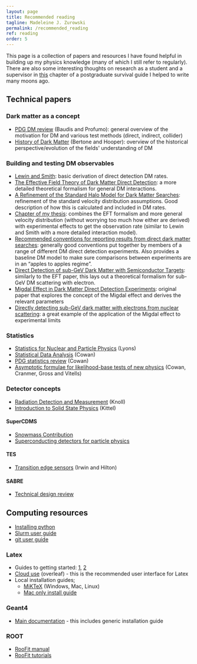 ```yaml
---
layout: page
title: Recommended reading
tagline: Madeleine J. Zurowski
permalink: /recommended_reading
ref: reading
order: 5
---
```


This page is a collection of papers and resources I have found helpful in building up my physics knowledge (many of which I still refer to regularly). There are also some interesting thoughts on research as a student and a supervisor in [this](https://mjzurowski.github.io/files/Postgraduate_Survival_Guide_ch5.pdf) chapter of a postgraduate survival guide I helped to write many moons ago.

## Technical papers

### Dark matter as a concept
* [PDG DM review](https://pdg.lbl.gov/2024/web/viewer.html?file=../reviews/rpp2024-rev-dark-matter.pdf) (Baudis and Profumo): general overview of the motivation for DM and various test methods (direct, indirect, collider)
* [History of Dark Matter](https://arxiv.org/abs/1605.04909) (Bertone and Hooper): overview of the historical perspective/evolution of the fields' understanding of DM

### Building and testing DM observables
* [Lewin and Smith](https://www.sciencedirect.com/science/article/abs/pii/S0927650596000473): basic derivation of direct detection DM rates.
* [The Effective Field Theory of Dark Matter Direct Detection](https://arxiv.org/abs/1203.3542): a more detailed theoretical formalism for general DM interactions.
* [A Refinement of the Standard Halo Model for Dark Matter Searches](https://arxiv.org/pdf/1810.11468): refinement of the standard velocity distribution assumptions. Good description of how this is calculated and included in DM rates.
* [Chapter of my thesis](https://mjzurowski.github.io/files/rate_calcs.pdf): combines the EFT formalism and more general velocity distribution (without worrying too much how either are derived) with experimental effects to get the observation rate (similar to Lewin and Smith with a more detailed interaction model).
* [Recommended conventions for reporting results from direct dark matter searches](https://arxiv.org/pdf/2105.00599): generally good conventions put together by members of a range of different DM direct detection experiments. Also provides a baseline DM model to make sure comparisons between experiments are in an “apples to apples regime”.
* [Direct Detection of sub-GeV Dark Matter with Semiconductor Targets](https://arxiv.org/pdf/1509.01598): similarly to the EFT paper, this lays out a theoretical formalism for sub-GeV DM scattering with electron.
* [Migdal Effect in Dark Matter Direct Detection Experiments](https://arxiv.org/abs/1707.07258): original paper that explores the concept of the Migdal effect and derives the relevant parameters
* [Directly detecting sub-GeV dark matter with electrons from nuclear scattering](https://arxiv.org/pdf/1711.09906): a great example of the application of the Migdal effect to experimental limits

### Statistics
* [Statistics for Nuclear and Particle Physics](https://www.cambridge.org/highereducation/books/statistics-for-nuclear-and-particle-physicists/9544B39F3244D9457BEC324CD34F1571#overview) (Lyons)
* [Statistical Data Analysis](https://www.sherrytowers.com/cowan_statistical_data_analysis.pdf) (Cowan)
* [PDG statistics review](https://pdg.lbl.gov/2020/reviews/rpp2020-rev-statistics.pdf) (Cowan)
* [Asymptotic formulae for likelihood-base tests of new physics](https://arxiv.org/abs/1007.1727) (Cowan, Cranmer, Gross and Vitells)

### Detector concepts
* [Radiation Detection and Measurement](https://indico-tdli.sjtu.edu.cn/event/171/contributions/2123/attachments/982/1592/Knoll4thEdition.pdf) (Knoll)
* [Introduction to Solid State Physics](http://metal.elte.hu/~groma/Anyagtudomany/kittel.pdf) (Kittel)

#### SuperCDMS
* [Snowmass Contribution](https://arxiv.org/abs/2203.08463)
* [Superconducting detectors for particle physics](https://arxiv.org/abs/2111.08875)

#### TES
* [Transition edge sensors](https://link.springer.com/chapter/10.1007/10933596_3) (Irwin and Hilton)

#### SABRE
* [Technical design review](https://arxiv.org/abs/2411.13889)

## Computing resources
* [Installing python](https://realpython.com/installing-python/)
* [Slurm user guide](https://slurm.schedmd.com/quickstart.html)
* [git user guide](https://github.com/git-guides)

### Latex
* Guides to getting started: [1](https://www.maths.tcd.ie/~dwilkins/LaTeXPrimer/), [2](https://www.overleaf.com/learn/latex/Learn_LaTeX_in_30_minutes)
* [Cloud use](https://www.overleaf.com/project) (overleaf) - this is the recommended user interface for Latex
* Local installation guides;
    * [MiKTeX](https://miktex.org/download) (Windows, Mac, Linux)
    * [Mac only install guide](https://sourabhbajaj.com/mac-setup/LaTeX/)

### Geant4
* [Main documentation](https://geant4.web.cern.ch/docs/) - this includes generic installation guide

### ROOT
* [RooFit manual](https://root.cern/download/roofit-strasbourg-v10.pdf)
* [RooFit tutorials](https://root.cern/doc/v628/group__tutorial__roofit.html)